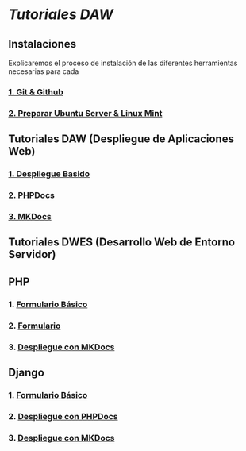 # **_Tutoriales DAW_**

## Instalaciones

Explicaremos el proceso de instalación de las diferentes herramientas necesarias para cada  

### [1. Git & Github](/DAW/Tutorial_Git.md)
### [2. Preparar Ubuntu Server & Linux Mint](/DAW/Server&Mint.md)

## Tutoriales DAW (Despliegue de Aplicaciones Web)

### [1. Despliegue Basido](/DAW/Tutoriales/1.%20Despliegue%20Basico.md)
### [2. PHPDocs](/DAW/Tutoriales/PHPDocs.md)
### [3. MKDocs](/DAW/Tutoriales/MKDocs.md)

## Tutoriales DWES (Desarrollo Web de Entorno Servidor)

## PHP

### 1. [Formulario Básico](/DWES/Tutoriales/PHP/1.%20FOrmularios%20Básico%201.md)
### 2. [Formulario]()
### 3. [Despliegue con MKDocs]()

## Django

### 1. [Formulario Básico]()
### 2. [Despliegue con PHPDocs]()
### 3. [Despliegue con MKDocs]()
